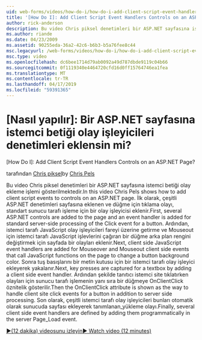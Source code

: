 ```yaml
---
uid: web-forms/videos/how-do-i/how-do-i-add-client-script-event-handlers-controls-on-an-aspnet-page
title: '[How Do I]: Add Client Script Event Handlers Controls on an ASP.NET Page? | Microsoft Docs'
author: rick-anderson
description: Bu video Chris piksel denetimleri bir ASP.NET sayfasına istemci betiği olay ekleme işlemi gösterilmektedir. İlk olarak, çeşitli ASP.NET denetimleri, sayfa ve bir e eklenir...
ms.author: riande
ms.date: 04/23/2009
ms.assetid: 90255eda-36a2-42c6-b6b3-b5a76fee8c44
msc.legacyurl: /web-forms/videos/how-do-i/how-do-i-add-client-script-event-handlers-controls-on-an-aspnet-page
msc.type: video
ms.openlocfilehash: dc6bee1714d79ab0092a49d787dbde9119c04b66
ms.sourcegitcommit: 0f1119340e4464720cfd16d0ff15764746ea1fea
ms.translationtype: MT
ms.contentlocale: tr-TR
ms.lasthandoff: 04/17/2019
ms.locfileid: "59391365"
---
```

# <a name="how-do-i-add-client-script-event-handlers-controls-on-an-aspnet-page"></a>[Nasıl yapılır]: Bir ASP.NET sayfasına istemci betiği olay işleyicileri denetimleri eklensin mi?
[How Do I]: Add Client Script Event Handlers Controls on an ASP.NET Page?

<span data-ttu-id="2e905-104">tarafından [Chris piksel](https://twitter.com/chrispels)</span><span class="sxs-lookup"><span data-stu-id="2e905-104">by [Chris Pels](https://twitter.com/chrispels)</span></span>

<span data-ttu-id="2e905-105">Bu video Chris piksel denetimleri bir ASP.NET sayfasına istemci betiği olay ekleme işlemi gösterilmektedir.</span><span class="sxs-lookup"><span data-stu-id="2e905-105">In this video Chris Pels shows how to add client script events to controls on an ASP.NET page.</span></span> <span data-ttu-id="2e905-106">İlk olarak, çeşitli ASP.NET denetimleri sayfasına eklenen ve düğme için tıklama olayı, standart sunucu tarafı işleme için bir olay işleyicisi eklenir.</span><span class="sxs-lookup"><span data-stu-id="2e905-106">First, several ASP.NET controls are added to the page and an event handler is added for standard server-side processing of the Click event for a button.</span></span> <span data-ttu-id="2e905-107">Ardından, istemci tarafı JavaScript olay işleyicileri fareyi üzerine getirme ve Mouseout için istemci tarafı JavaScript işlevlerini çağıran bir düğme arka plan rengini değiştirmek için sayfada bir olayları eklenir.</span><span class="sxs-lookup"><span data-stu-id="2e905-107">Next, client side JavaScript event handlers are added for Mouseover and Mouseout client side events that call JavaScript functions on the page to change a button background color.</span></span> <span data-ttu-id="2e905-108">Sonra tuş basışlarını bir metin kutusu için bir istemci tarafı olay işleyici ekleyerek yakalanır.</span><span class="sxs-lookup"><span data-stu-id="2e905-108">Next, key presses are captured for a textbox by adding a client side event handler.</span></span> <span data-ttu-id="2e905-109">Ardından şekilde tanıtıcı istemci site tıklatırken olayları için sunucu tarafı işlemenin yanı sıra bir düğmeye OnClientClick öznitelik gösterilir.</span><span class="sxs-lookup"><span data-stu-id="2e905-109">Then the OnClientClick attribute is shown as the way to handle client site click events for a button in addition to server side processing.</span></span> <span data-ttu-id="2e905-110">Son olarak, çeşitli istemci tarafı olay işleyicileri bunları otomatik olarak sunucuda sayfası ekleyerek tanımlanan\_yükleme olayı.</span><span class="sxs-lookup"><span data-stu-id="2e905-110">Finally, several client side event handlers are defined by adding them programmatically in the server Page\_Load event.</span></span>

[<span data-ttu-id="2e905-111">&#9654;(12 dakika) videosunu izleyin</span><span class="sxs-lookup"><span data-stu-id="2e905-111">&#9654; Watch video (12 minutes)</span></span>](https://channel9.msdn.com/Blogs/ASP-NET-Site-Videos/how-do-i-add-client-script-event-handlers-controls-on-an-aspnet-page)
